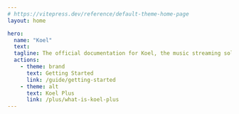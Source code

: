 ```yaml
---
# https://vitepress.dev/reference/default-theme-home-page
layout: home

hero:
  name: "Koel"
  text: 
  tagline: The official documentation for Koel, the music streaming solution that works.
  actions:
    - theme: brand
      text: Getting Started
      link: /guide/getting-started
    - theme: alt
      text: Koel Plus
      link: /plus/what-is-koel-plus
---
```


